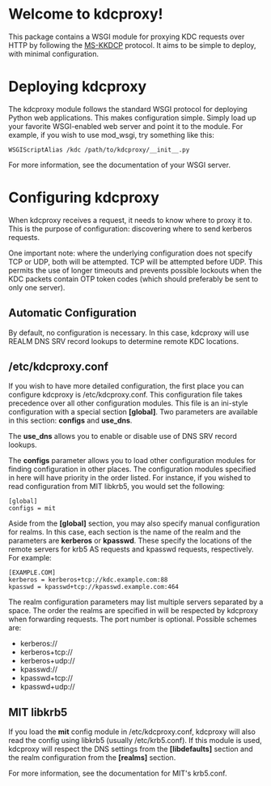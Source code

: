 Welcome to kdcproxy!
=====================

This package contains a WSGI module for proxying KDC requests over HTTP by
following the [MS-KKDCP] protocol. It aims to be simple to deploy, with
minimal configuration.

Deploying kdcproxy
==================

The kdcproxy module follows the standard WSGI protocol for deploying Python
web applications. This makes configuration simple. Simply load up your favorite
WSGI-enabled web server and point it to the module. For example, if you wish
to use mod_wsgi, try something like this:

    WSGIScriptAlias /kdc /path/to/kdcproxy/__init__.py

For more information, see the documentation of your WSGI server.

Configuring kdcproxy
====================

When kdcproxy receives a request, it needs to know where to proxy it to. This
is the purpose of configuration: discovering where to send kerberos requests.

One important note: where the underlying configuration does not specify TCP or
UDP, both will be attempted. TCP will be attempted before UDP. This permits the
use of longer timeouts and prevents possible lockouts when the KDC packets
contain OTP token codes (which should preferably be sent to only one server).

Automatic Configuration
-----------------------
By default, no configuration is necessary. In this case, kdcproxy will use
REALM DNS SRV record lookups to determine remote KDC locations.

/etc/kdcproxy.conf
------------------
If you wish to have more detailed configuration, the first place you can
configure kdcproxy is /etc/kdcproxy.conf. This configuration file takes precedence
over all other configuration modules. This file is an ini-style configuration with
a special section **[global]**. Two parameters are available in this
section: **configs** and **use_dns**.

The **use_dns** allows you to enable or disable use of DNS SRV record lookups.

The **configs** parameter allows you to load other configuration modules for
finding configuration in other places. The configuration modules specified in
here will have priority in the order listed. For instance, if you wished to read
configuration from MIT libkrb5, you would set the following:

    [global]
    configs = mit

Aside from the **[global]** section, you may also specify manual configuration for
realms. In this case, each section is the name of the realm and the parameters are
**kerberos** or **kpasswd**. These specify the locations of the remote servers for
krb5 AS requests and kpasswd requests, respectively. For example:

    [EXAMPLE.COM]
    kerberos = kerberos+tcp://kdc.example.com:88
    kpasswd = kpasswd+tcp://kpasswd.example.com:464

The realm configuration parameters may list multiple servers separated by a space.
The order the realms are specified in will be respected by kdcproxy when
forwarding requests. The port number is optional. Possible schemes are:

* kerberos://
* kerberos+tcp://
* kerberos+udp://
* kpasswd://
* kpasswd+tcp://
* kpasswd+udp://

MIT libkrb5
-----------

If you load the **mit** config module in /etc/kdcproxy.conf, kdcproxy will also
read the config using libkrb5 (usually /etc/krb5.conf). If this module is used,
kdcproxy will respect the DNS settings from the **[libdefaults]** section and
the realm configuration from the **[realms]** section.

For more information, see the documentation for MIT's krb5.conf.

[MS-KKDCP]: http://msdn.microsoft.com/en-us/library/hh553774.aspx

